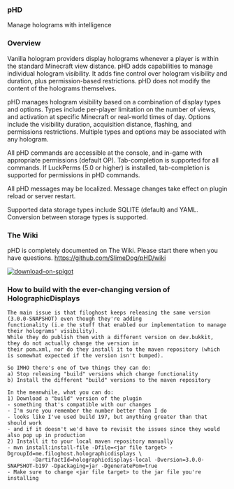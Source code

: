 ### pHD
Manage holograms with intelligence

### Overview
Vanilla hologram providers display holograms whenever a player is within the standard Minecraft view distance.
pHD adds capabilities to manage individual hologram visibility.
It adds fine control over hologram visibility and duration, plus permission-based restrictions.
pHD does not modify the content of the holograms themselves.

pHD manages hologram visibility based on a combination of display types and options.
Types include per-player limitation on the number of views, and activation at specific Minecraft or real-world times of day. Options include the visibility duration, acquisition distance, flashing, and permissions restrictions.
Multiple types and options may be associated with any hologram.

All pHD commands are accessible at the console, and in-game with appropriate permissions (default OP). Tab-completion is supported for all commands.
If LuckPerms (5.0 or higher) is installed, tab-completion is supported for permissions in pHD commands.

All pHD messages may be localized. Message changes take effect on plugin reload or server restart.

Supported data storage types include SQLITE (default) and YAML. Conversion between storage types is supported.

### The Wiki
pHD is completely documented on The Wiki. Please start there when you have questions.
https://github.com/SlimeDog/pHD/wiki

<a href="https://www.spigotmc.org/resources/77631/">![download-on-spigot](https://user-images.githubusercontent.com/17748923/187102011-b72e0f1d-ba74-4cb2-a69e-46f48cb364b5.png)</a>

### How to build with the ever-changing version of HolographicDisplays
```
The main issue is that filoghost keeps releasing the same version (3.0.0-SNAPSHOT) even though they're adding
functionality (i.e the stuff that enabled our implementation to manage their holograms' visibility).
While they do publish them with a different version on dev.bukkit, they do not actually change the version in
their pom.xml, nor do they install it to the maven repository (which is somewhat expected if the version isn't bumped).

So IMHO there's one of two things they can do:
a) Stop releasing "build" versions which change functionality
b) Install the different "build" versions to the maven repository

In the meanwhile, what you can do:
1) Download a "build" version of the plugin
- something that's compatible with our changes
- I'm sure you remember the number better than I do
- looks like I've used build 197, but anything greater than that should work
- and if it doesn't we'd have to revisit the issues since they would also pop up in production
2) Install it to your local maven repository manually
- mvn install:install-file -Dfile=<jar file target> -DgroupId=me.filoghost.holographicdisplays \
        -DartifactId=holographicdisplays-local -Dversion=3.0.0-SNAPSHOT-b197 -Dpackaging=jar -DgeneratePom=true
- Make sure to change <jar file target> to the jar file you're installing
```
